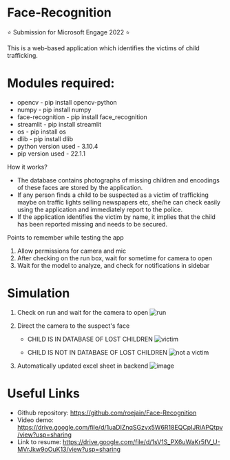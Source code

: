 # Face-Recognition
⭐ Submission for Microsoft Engage 2022 ⭐

This is a web-based application which identifies the victims of child trafficking.


# Modules required: 
* opencv - pip install opencv-python
* numpy - pip install numpy
* face-recognition - pip install face_recognition
* streamlit - pip install streamlit
* os - pip install os
* dlib - pip install dlib
* python version used - 3.10.4
* pip version used - 22.1.1


How it works?
* The database contains photographs of missing children and encodings of these faces are stored by the application.
* If any person finds a child to be suspected as a victim of trafficking maybe on traffic lights selling newspapers etc, she/he can check easily using the application     and immediately report to the police.
* If the application identifies the victim by name, it implies that the child has been reported missing and needs to be secured.

Points to remember while testing the app
1. Allow permissions for camera and mic
2. After checking on the run box, wait for sometime for camera to open
3. Wait for the model to analyze, and check for notifications in sidebar


# Simulation
1. Check on run and wait for the camera to open
  ![run](https://user-images.githubusercontent.com/87335207/170731013-9645df39-fb6a-4b29-8db5-bfb6d29345e5.png)

2. Direct the camera to the suspect's face
   *  CHILD IS IN DATABASE OF LOST CHILDREN
    ![victim](https://user-images.githubusercontent.com/87335207/170731343-142a2db2-f3f5-4788-ac53-67201ae4dca4.png)
    
    * CHILD IS NOT IN DATABASE OF LOST CHILDREN
    ![not a victim](https://user-images.githubusercontent.com/87335207/170731456-38e3f12b-4fd1-4f20-8f75-12191e360648.png)

 3. Automatically updated excel sheet in backend
    ![image](https://user-images.githubusercontent.com/87335207/170732192-8b5a4296-fdbe-412e-a5c3-138ea645be98.png)


# Useful Links
* Github repository: https://github.com/roejain/Face-Recognition
* Video demo: https://drive.google.com/file/d/1uaDIZnqSGzvx5W6R18EQCpIJRiAPQtpv/view?usp=sharing
* Link to resume: https://drive.google.com/file/d/1sV1S_PX6uWaKr5fV_U-MVrJkw9oOuK13/view?usp=sharing
